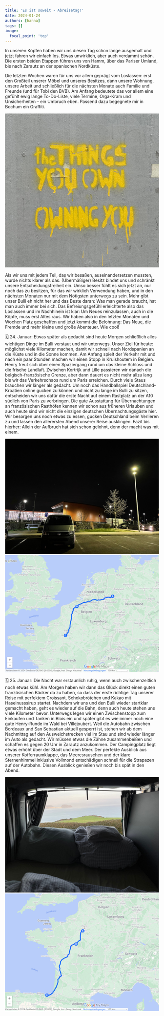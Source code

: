 ```yaml
---
title: 'Es ist soweit - Abreisetag!'
date: 2024-01-24
authors: [hanna]
tags: []
image:
  focal_point: 'top'
---
```


In unseren Köpfen haben wir uns diesen Tag schon lange ausgemalt und jetzt fahren wir einfach los. Etwas unwirklich, aber auch verdammt schön. Die ersten beiden Etappen führen uns von Hamm, über das Pariser Umland, bis nach Zarautz an der spanischen Nordküste. 

<!--more-->

Die letzten Wochen waren für uns vor allem geprägt vom Loslassen: erst den Großteil unserer Möbel und unseres Besitzes, dann unsere Wohnung, unsere Arbeit und schließlich für die nächsten Monate auch Familie und Freunde (und für Tobi den BVB). Am Anfang bedeutete das vor allem eine gefühlt ewig lange To-Do-Liste, viele Termine, Orga-Kram und Unsicherheiten – ein Umbruch eben. Passend dazu begegnete mir in Bochum ein Graffiti.

<img src="TheThingsYouOwnOwningYou.jpg" alt="Graffiti" caption=" ">

Als wir uns mit jedem Teil, das wir besaßen, auseinandersetzen mussten, wurde nichts klarer als das. (Übermäßiger) Besitz bindet uns und schränkt unsere Entscheidungsfreiheit ein. Umso besser fühlt es sich jetzt an, nur noch das zu besitzen, für das wir wirklich Verwendung haben, und in den nächsten Monaten nur mit dem Nötigsten unterwegs zu sein. Mehr gibt unser Bulli eh nicht her und das Beste daran: Was man gerade braucht, hat man auch immer bei sich. Das Befreiungsgefühl erleichterte also das Loslassen und im Nachhinein ist klar: Um Neues reinzulassen, auch in die Köpfe, muss erst Altes raus. Wir haben also in den letzten Monaten und Wochen Platz geschaffen und jetzt kommt die Belohnung: Das Neue, die Fremde und mehr kleine und große Abenteuer. Wie cool!

🗓️ 24. Januar: Etwas später als gedacht sind heute Morgen schließlich alles wichtigen Dinge im Bulli verstaut und wir unterwegs. Unser Ziel für heute: möglichst viele Kilometer machen, damit wir schnell nach Nordspanien an die Küste und in die Sonne kommen. Am Anfang spielt der Verkehr mit und nach ein paar Stunden machen wir einen Stopp in Kruishoutem in Belgien. Henry freut sich über einen Spaziergang rund um das kleine Schloss und die frische Landluft. Zwischen Kortrijk und Lille passieren wir danach die belgisch-französische Grenze, aber dann dauert es nicht mehr allzu lang bis wir das Verkehrschaos rund um Paris erreichen. Durch viele Staus brauchen wir länger als gedacht. Um noch das Handballspiel Deutschland-Kroatien online gucken zu können und nicht zu lange im Bulli zu sitzen, entscheiden wir uns dafür die erste Nacht auf einem Rastplatz an der A10 südlich von Paris zu verbringen. Die gute Ausstattung für Übernachtungen an französischen Rasthöfen kennen wir schon aus früheren Urlauben und auch heute sind wir nicht die einzigen deutschen Übernachtungsgäste hier. Wir besorgen uns noch etwas zu essen, gucken Deutschland beim Verlieren zu und lassen den allerersten Abend unserer Reise ausklingen. Fazit bis hierher: Allein der Aufbruch hat sich schon gelohnt, denn der macht was mit einem.

<img src="Schlafplatz.jpg" alt="Schlafplatz" caption="Erster Schlafplatz am französischen Rastplatz">

<img src="Route_24.01.24.jpg" alt="Route" caption="Route vom 24. Januar">

🗓️ 25. Januar: Die Nacht war erstaunlich ruhig, wenn auch zwischenzeitlich noch etwas kühl. Am Morgen haben wir dann das Glück direkt einen guten französischen Bäcker da zu haben, so dass der erste richtige Tag unserer Reise mit perfektem Croissant, Schokobrötchen und Kakao mit Haselnusssirup startet. Nachdem wir uns und den Bulli wieder startklar gemacht haben, geht es wieder auf die Bahn, denn auch heute stehen uns viele Kilometer bevor. Unterwegs legen wir einen Zwischenstopp zum Einkaufen und Tanken in Blois ein und später gibt es wie immer noch eine gute Henry-Runde im Wald bei Villejoubert. Weil die Autobahn zwischen Bordeaux und San Sebastian aktuell gesperrt ist, stehen wir ab dem Nachmittag auf den Ausweichstrecken viel im Stau und sind wieder länger im Auto als gedacht. Wir müssen etwas die Zähne zusammenbeißen und schaffen es gegen 20 Uhr in Zarautz anzukommen. Der Campingplatz liegt etwas erhöht über der Stadt und dem Meer. Der perfekte Ausblick aus unserer Kofferraumklappe, das Meeresrauschen und der klare Sternenhimmel inklusive Vollmond entschädigen schnell für die Strapazen auf der Autobahn. Diesen Ausblick genießen wir noch bis spät in den Abend. 

<img src="Ausblick.jpg" alt="Ausblick" caption="Ausblick aus der Kofferraumklappe">

<img src="Route_25.01.24.jpg" alt="Route" caption="Route vom 25. Januar">